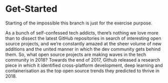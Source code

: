 # Get-Started
Starting of the impossible
this branch is just for the exercise purpose. 

As a bunch of self-confessed tech addicts, there’s nothing we love more than to dissect the latest GitHub repositories in search of interesting open source projects, and we’re constantly amazed at the sheer volume of new additions and the united manner in which the dev community gets behind them. So, what open source projects are making waves in the tech community in 2018? Towards the end of 2017, Github released a research piece in which it identified cross-platform development, deep learning and containerisation as the top open source trends they predicted to thrive in 2018.
